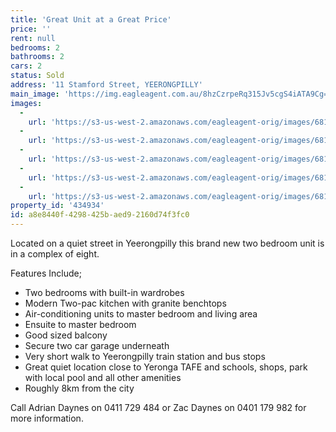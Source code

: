 ```yaml
---
title: 'Great Unit at a Great Price'
price: ''
rent: null
bedrooms: 2
bathrooms: 2
cars: 2
status: Sold
address: '11 Stamford Street, YEERONGPILLY'
main_image: 'https://img.eagleagent.com.au/8hzCzrpeRq315Jv5cgS4iATA9Cg=/1280x854/smart/https://s3-us-west-2.amazonaws.com/eagleagent-orig/images/6819128/105287409-image-M.jpg'
images:
  -
    url: 'https://s3-us-west-2.amazonaws.com/eagleagent-orig/images/6819132/105287409-image-D.jpg'
  -
    url: 'https://s3-us-west-2.amazonaws.com/eagleagent-orig/images/6819131/105287409-image-C.jpg'
  -
    url: 'https://s3-us-west-2.amazonaws.com/eagleagent-orig/images/6819130/105287409-image-B.jpg'
  -
    url: 'https://s3-us-west-2.amazonaws.com/eagleagent-orig/images/6819129/105287409-image-A.jpg'
  -
    url: 'https://s3-us-west-2.amazonaws.com/eagleagent-orig/images/6819128/105287409-image-M.jpg'
property_id: '434934'
id: a8e8440f-4298-425b-aed9-2160d74f3fc0
---
```

Located on a quiet street in Yeerongpilly this brand new two bedroom unit is in a complex of eight.

Features Include;
- Two bedrooms with built-in wardrobes
- Modern Two-pac kitchen with granite benchtops
- Air-conditioning units to master bedroom and living area
- Ensuite to master bedroom
- Good sized balcony
- Secure two car garage underneath
- Very short walk to Yeerongpilly train station and bus stops
- Great quiet location close to Yeronga TAFE and schools, shops, park with local pool and all other amenities
- Roughly 8km from the city

Call Adrian Daynes on 0411 729 484 or Zac Daynes on 0401 179 982 for more information.
